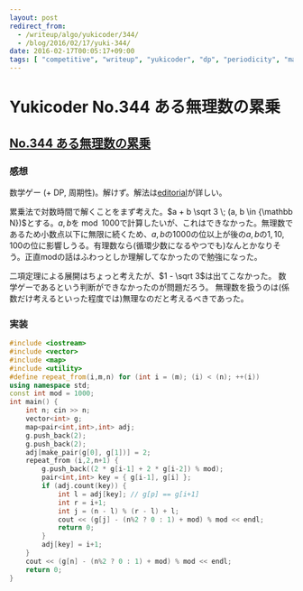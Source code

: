 ```yaml
---
layout: post
redirect_from:
  - /writeup/algo/yukicoder/344/
  - /blog/2016/02/17/yuki-344/
date: 2016-02-17T00:05:17+09:00
tags: [ "competitive", "writeup", "yukicoder", "dp", "periodicity", "math" ]
---
```


# Yukicoder No.344 ある無理数の累乗

## [No.344 ある無理数の累乗](http://yukicoder.me/problems/857)

### 感想

数学ゲー (+ DP, 周期性)。解けず。解法は[editorial](http://yukicoder.me/problems/857/editorial)が詳しい。

累乗法で対数時間で解くことをまず考えた。$a + b \sqrt 3 \; (a, b \in {\mathbb N})$とする。$a, b$を$\bmod 1000$で計算したいが、これはできなかった。無理数であるため小数点以下に無限に続くため、$a,b$の$1000$の位以上が後の$a,b$の$1,10,100$の位に影響しうる。有理数なら(循環少数になるやつでも)なんとかなりそう。正直modの話はふわっとしか理解してなかったので勉強になった。

二項定理による展開はちょっと考えたが、$1 - \sqrt 3$は出てこなかった。
数学ゲーであるという判断ができなかったのが問題だろう。
無理数を扱うのは(係数だけ考えるといった程度では)無理なのだと考えるべきであった。

### 実装

``` c++
#include <iostream>
#include <vector>
#include <map>
#include <utility>
#define repeat_from(i,m,n) for (int i = (m); (i) < (n); ++(i))
using namespace std;
const int mod = 1000;
int main() {
    int n; cin >> n;
    vector<int> g;
    map<pair<int,int>,int> adj;
    g.push_back(2);
    g.push_back(2);
    adj[make_pair(g[0], g[1])] = 2;
    repeat_from (i,2,n+1) {
        g.push_back((2 * g[i-1] + 2 * g[i-2]) % mod);
        pair<int,int> key = { g[i-1], g[i] };
        if (adj.count(key)) {
            int l = adj[key]; // g[p] == g[i+1]
            int r = i+1;
            int j = (n - l) % (r - l) + l;
            cout << (g[j] - (n%2 ? 0 : 1) + mod) % mod << endl;
            return 0;
        }
        adj[key] = i+1;
    }
    cout << (g[n] - (n%2 ? 0 : 1) + mod) % mod << endl;
    return 0;
}
```
